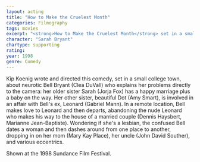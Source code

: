 ```yaml
---
layout: acting
title: "How to Make the Cruelest Month"
categories: Filmography
tags: movies
excerpt: "<strong>How to Make the Cruelest Month</strong> set in a small college town, about neurotic Bell Bryant who explains her problems directly to the camera."
character: "Sarah Bryant"
chartype: supporting
rating: 
year: 1998
genre: Comedy
---
```


Kip Koenig wrote and directed this comedy, set in a small college town, about neurotic Bell Bryant (Clea DuVall) who explains her problems directly to the camera: her older sister Sarah (Jorja Fox) has a happy marriage plus a baby on the way. Her other sister, beautiful Dot (Amy Smart), is involved in an affair with Bell's ex, Leonard (Gabriel Mann). In a remote location, Bell makes love to Leonard and then departs, abandoning the nude Leonard who makes his way to the house of a married couple (Dennis Haysbert, Marianne Jean-Baptiste). Wondering if she's a lesbian, the confused Bell dates a woman and then dashes around from one place to another, dropping in on her mom (Mary Kay Place), her uncle (John David Souther), and various eccentrics. 

Shown at the 1998 Sundance Film Festival.